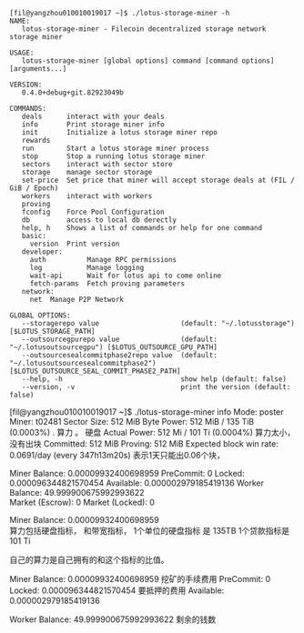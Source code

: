 
```
[fil@yangzhou010010019017 ~]$ ./lotus-storage-miner -h
NAME:
   lotus-storage-miner - Filecoin decentralized storage network storage miner

USAGE:
   lotus-storage-miner [global options] command [command options] [arguments...]

VERSION:
   0.4.0+debug+git.82923049b

COMMANDS:
   deals      interact with your deals
   info       Print storage miner info
   init       Initialize a lotus storage miner repo
   rewards
   run        Start a lotus storage miner process
   stop       Stop a running lotus storage miner
   sectors    interact with sector store
   storage    manage sector storage
   set-price  Set price that miner will accept storage deals at (FIL / GiB / Epoch)
   workers    interact with workers
   proving
   fconfig    Force Pool Configuration
   db         access to local db derectly
   help, h    Shows a list of commands or help for one command
   basic:
     version  Print version
   developer:
     auth          Manage RPC permissions
     log           Manage logging
     wait-api      Wait for lotus api to come online
     fetch-params  Fetch proving parameters
   network:
     net  Manage P2P Network

GLOBAL OPTIONS:
   --storagerepo value                    (default: "~/.lotusstorage") [$LOTUS_STORAGE_PATH]
   --outsourcegpurepo value               (default: "~/.lotusoutsourcegpu") [$LOTUS_OUTSOURCE_GPU_PATH]
   --outsourcesealcommitphase2repo value  (default: "~/.lotusoutsourcesealcommitphase2") [$LOTUS_OUTSOURCE_SEAL_COMMIT_PHASE2_PATH]
   --help, -h                             show help (default: false)
   --version, -v                          print the version (default: false)
```

[fil@yangzhou010010019017 ~]$ ./lotus-storage-miner info
Mode: poster
Miner: t02481
Sector Size: 512 MiB
Byte Power:   512 MiB / 135 TiB (0.0003%) .  算力 。   硬盘
Actual Power: 512 Mi / 101 Ti (0.0004%)     算力太小，  没有出块
	Committed: 512 MiB
	Proving: 512 MiB
Expected block win rate: 0.0691/day (every 347h13m20s)    表示1天只能出0.06个块， 

Miner Balance: 0.00009932400698959
	PreCommit:   0
	Locked:      0.000096344821570454
	Available:   0.000002979185419136
Worker Balance: 49.999900675992993622   
Market (Escrow):  0
Market (Locked):  0

Miner Balance: 0.00009932400698959  
算力包括硬盘指标， 和带宽指标， 
1个单位的硬盘指标 是 135TB
1个贷款指标是  101 Ti

自己的算力是自己拥有的和这个指标的比值。 

Miner Balance: 0.00009932400698959  挖矿的手续费用
	PreCommit:   0
	Locked:      0.000096344821570454   要抵押的费用
	Available:   0.000002979185419136    
	
Worker Balance: 49.999900675992993622     剩余的钱数

